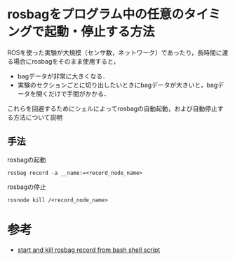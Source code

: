 # rosbagをプログラム中の任意のタイミングで起動・停止する方法

ROSを使った実験が大規模（センサ数，ネットワーク）であったり，長時間に渡る場合にrosbagをそのまま使用すると，

- bagデータが非常に大きくなる．
- 実験のセクションごとに切り出したいときにbagデータが大きいと，bagデータを開くだけで手間がかかる．

これらを回避するためにシェルによってrosbagの自動起動，および自動停止する方法について説明

## 手法

rosbagの起動
```
rosbag record -a __name:=<record_node_name>
```

rosbagの停止
```
rosnode kill /<record_node_name>
```

# 参考
- [start and kill rosbag record from bash shell script](https://answers.ros.org/question/275441/start-and-kill-rosbag-record-from-bash-shell-script/)
